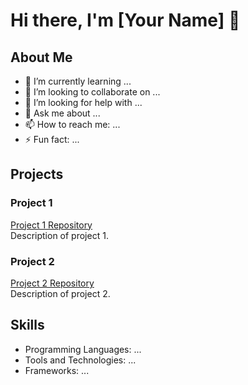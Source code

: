 # Hi there, I'm [Your Name] 👋

## About Me
- 🌱 I’m currently learning ...
- 👯 I’m looking to collaborate on ...
- 🤔 I’m looking for help with ...
- 💬 Ask me about ...
- 📫 How to reach me: ...
- ⚡ Fun fact: ...

## Projects
### Project 1
[Project 1 Repository](https://github.com/yourusername/project1)  
Description of project 1.

### Project 2
[Project 2 Repository](https://github.com/yourusername/project2)  
Description of project 2.

## Skills
- Programming Languages: ...
- Tools and Technologies: ...
- Frameworks: ...
